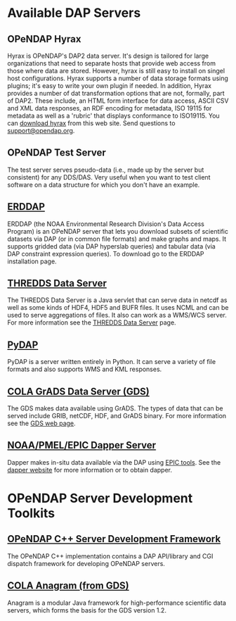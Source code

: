 # Available DAP Servers

## OPeNDAP Hyrax

Hyrax is OPeNDAP's DAP2 data server. It's design is tailored for large organizations that need to separate hosts that provide web access from those where data are stored. However, hyrax is still easy to install on singel host configurations. Hyrax supports a number of data storage formats using plugins; it's easy to write your own plugin if needed. In addition, Hyrax provides a number of dat transformation options that are not, formally, part of DAP2. These include, an HTML form interface for data access, ASCII CSV and XML data responses, an RDF encoding for metadata, ISO 19115 for metadata as well as a 'rubric' that displays conformance to ISO19115. You can
[download hyrax](https://www.opendap.org/software/hyrax-data-server)
from this web site. Send questions to support@opendap.org.

## OPeNDAP Test Server

The test server serves pseudo-data (i.e., made up by the server but consistent) for any DDS/DAS. Very useful when you want to test client software on a data structure for which you don't have an example.

## [ERDDAP](http://coastwatch.pfeg.noaa.gov/erddap/index.html)

ERDDAP (the NOAA Environmental Research Division's Data Access Program) is an OPeNDAP server that lets you download subsets of scientific datasets via DAP (or in common file formats) and make graphs and maps. It supports gridded data (via DAP hyperslab queries) and tabular data (via DAP constraint expression queries). To download go to the ERDDAP installation page.

## [THREDDS Data Server](http://www.unidata.ucar.edu/software/thredds/current/tds/)

The THREDDS Data Server is a Java servlet that can serve data in netcdf as well as some kinds of HDF4, HDF5 and BUFR files. It uses NCML and can be used to serve aggregations of files. It also can work as a WMS/WCS server. For more information see the
[THREDDS Data Server](http://www.unidata.ucar.edu/software/thredds/current/tds/)
page.

## [PyDAP](http://pydap.org/)

PyDAP is a server written entirely in Python. It can serve a variety of file formats and also supports WMS and KML responses.

## [COLA GrADS Data Server (GDS)](http://www.iges.org/grads/)

The GDS makes data available using GrADS. The types of data that can be served include GRIB, netCDF, HDF, and GrADS binary. For more information see the
[GDS web page](http://www.iges.org/grads/gds/).

## [NOAA/PMEL/EPIC Dapper Server](http://www.epic.noaa.gov/epic/software/dapper/)

Dapper makes in-situ data available via the DAP using
[EPIC tools](http://www.epic.noaa.gov/epic/).
See the
[dapper website](http://www.epic.noaa.gov/epic/software/dapper/)
for more information or to obtain dapper.

# OPeNDAP Server Development Toolkits

## [OPeNDAP C++ Server Development Framework](https://www.opendap.org/software/libdap)

The OPeNDAP C++ implementation contains a DAP API/library and CGI dispatch framework for developing OPeNDAP servers.

## [COLA Anagram (from GDS)](http://www.iges.org/anagram/)

Anagram is a modular Java framework for high-performance scientific data servers, which forms the basis for the GDS version 1.2.